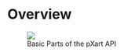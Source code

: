 # Overview

<figure>
    <img src="../../images/api_parts.png" />
    <figcaption>Basic Parts of the pXart API</figcaption>
</figure>